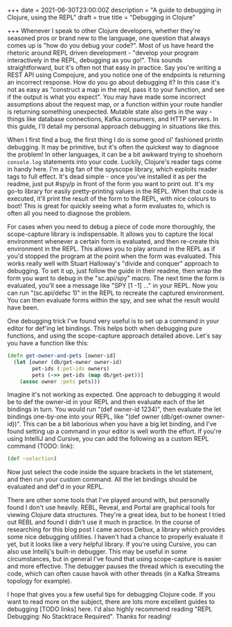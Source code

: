 +++
date = 2021-06-30T23:00:00Z
description = "A guide to debugging in Clojure, using the REPL"
draft = true
title = "Debugging in Clojure"

+++
Whenever I speak to other Clojure developers, whether they're seasoned pros or brand new to the language, one question that always comes up is "how do you debug your code?". Most of us have heard the rhetoric around REPL driven development - "develop your program interactively in the REPL, debugging as you go!". This sounds straightforward, but it's often not that easy in practice. Say you're writing a REST API using Compojure, and you notice one of the endpoints is returning an incorrect response. How do you go about debugging it? In this case it's not as easy as "construct a map in the repl, pass it to your function, and see if the output is what you expect". You may have made some incorrect assumptions about the request map, or a function within your route handler is returning something unexpected. Mutable state also gets in the way - things like database connections, Kafka consumers, and HTTP servers. In this guide, I'll detail my personal approach debugging in situations like this.

When I first find a bug, the first thing I do is some good ol' fashioned println debugging. It may be primitive, but it's often the quickest way to diagnose the problem! In other languages, it can be a bit awkward trying to shoehorn `console.log` statements into your code. Luckily, Clojure's reader tags come in handy here. I'm a big fan of the spyscope library, which exploits reader tags to full effect. It's dead simple - once you've installed it as per the readme, just put #spy/p in front of the form you want to print out. It's my go-to library for easily pretty-printing values in the REPL. When that code is executed, it'll print the result of the form to the REPL, with nice colours to boot! This is great for quickly seeing what a form evaluates to, which is often all you need to diagnose the problem.

For cases when you need to debug a piece of code more thoroughly, the scope-capture library is indispensable. It allows you to capture the local environment whenever a certain form is evaluated, and then re-create this environment in the REPL. This allows you to play around in the REPL as if you'd stopped the program at the point when the form was evaluated. This works really well with Stuart Halloway's "divide and conquer" approach to debugging. To set it up, just follow the guide in their readme, then wrap the form you want to debug in the "sc.api/spy" macro. The next time the form is evaluated, you'll see a message like "SPY \[1 -1\] ..." in your REPL. Now you can run "(sc.api/defsc 1)" in the REPL to recreate the captured environment. You can then evaluate forms within the spy, and see what the result would have been.

One debugging trick I've found very useful is to set up a command in your editor for def'ing let bindings. This helps both when debugging pure functions, and using the scope-capture approach detailed above. Let's say you have a function like this: 

```clojure
(defn get-owner-and-pets [owner-id] 
  (let [owner (db/get-owner owner-id) 
        pet-ids (:pet-ids owners) 
        pets (->> pet-ids (map db/get-pet))]
    (assoc owner :pets pets))) 
```

Imagine it's not working as expected. One approach to debugging it would be to def the owner-id in your REPL and then evaluate each of the let bindings in turn. You would run "(def owner-id 1234)", then evaluate the let bindings one-by-one into your REPL, like "(def owner (db/get-owner owner-id))". This can be a bit laborious when you have a big let binding, and I've found setting up a command in your editor is well worth the effort. If you're using IntelliJ and Cursive, you can add the following as a custom REPL command (TODO: link): 
```clojure
(def ~selection) 
```
Now just select the code inside the square brackets in the let statement, and then run your custom command. All the let bindings should be evaluated and def'd in your REPL.

There are other some tools that I've played around with, but personally found I don't use heavily. REBL, Reveal, and Portal are graphical tools for viewing Clojure data structures. They're a great idea, but to be honest I tried out REBL and found I didn't use it much in practice. In the course of researching for this blog post I came across Debux, a library which provides some nice debugging utilities. I haven't had a chance to properly evaluate it yet, but it looks like a very helpful library. If you're using Cursive, you can also use Intellij's built-in debugger. This may be useful in some circumstances, but in general I've found that using scope-capture is easier and more effective. The debugger pauses the thread which is executing the code, which can often cause havok with other threads (in a Kafka Streams topology for example).

I hope that gives you a few useful tips for debugging Clojure code. If you want to read more on the subject, there are lots more excellent guides to debugging \[TODO links\] here. I'd also highly recommend reading "REPL Debugging: No Stacktrace Required". Thanks for reading!